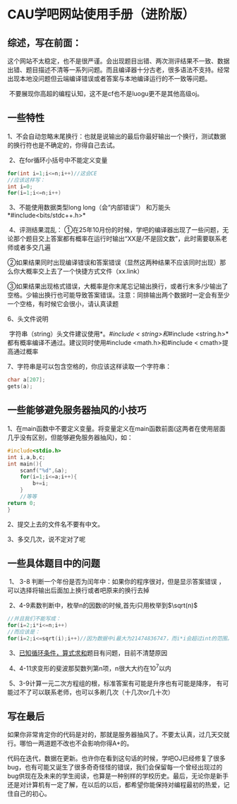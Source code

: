 # CAU学吧网站使用手册（进阶版）

## 综述，写在前面：

​	这个网站不太稳定，也不是很严谨。会出现题目出错、两次测评结果不一致、数据出错、题目描述不清等一系列问题。而且编译器十分古老，很多语法不支持。经常出现本地没问题但云端编译错误或者答案与本地编译运行的不一致等问题。

​	不要展现你高超的编程认知，这不是cf也不是luogu更不是其他高级oj。

## 一些特性

​	1、不会自动忽略末尾换行：也就是说输出的最后你最好输出一个换行，测试数据的换行符也是不确定的，你得自己去试。	

​	2、在for循环小括号中不能定义变量

```c
for(int i=1;i<=n;i++)//这会CE
//应该这样写：
int i=0;
for(i=1;i<=n;i++)
```

​	3、不能使用数据类型long long（会“内部错误”） 和万能头*#include<bits/stdc++.h>*

​	4、评测结果混乱：
​		①在25年10月份的时候，学吧的编译器出现了一些问题，无论那个题目交上答案都有概率在运行时输出“XX是/不是回文数”，此时需要联系老师或者多交几遍

​		②如果结果同时出现编译错误和答案错误（显然这两种结果不应该同时出现）那么你大概率交上去了一个快捷方式文件（xx.link）

​		③如果结果出现格式错误，大概率是你末尾忘记输出换行，或者行末多/少输出了空格。少输出换行也可能导致答案错误。注意：同排输出两个数据时一定会有至少一个空格，有时候它会很小，请认真读题

6、头文件说明

​	字符串（string）头文件建议使用*。*#include < string>和*#include <string.h>*都有概率编译不通过。建议同时使用#include <math.h>和#include < cmath>提高通过概率

7、字符串是可以包含空格的，你应该这样读取一个字符串：

```c
char a[207];
gets(a);
```

## 一些能够避免服务器抽风的小技巧

1、在main函数中不要定义变量。将变量定义在main函数前面(这两者在使用层面几乎没有区别，但能够避免服务器抽风)，如：

```c
#include<stdio.h>
int i,a,b,c;
int main(){
	scanf("%d",&a);
	for(i=1;i<=a;i++){
		b+=i;
	}
	//等等
return 0;
}
```

2、提交上去的文件名不要有中文。

3、多交几次，说不定对了呢


## 一些具体题目中的问题

​	1、 3-8 判断一个年份是否为闰年中：如果你的程序很对，但是显示答案错误 ，可以选择将输出后面加上换行或者吧原来的换行去掉

​	2、4-9素数判断中，枚举n的因数i的时候,首先i只用枚举到$\sqrt(n)$

```C
//并且我们不能写成：
for(i=2;i*i<=n;i++)
//而应该是：
for(i=2;i<=sqrt(i);i++)//因为数据中i最大为21474836747，而i*i会超过int的范围。（为什么题目不表明i的范围啊无语）
```

​	3、[已知循环条件，算式求和](https://page.cau.edu.cn/mod/assignment/view.php?id=27148)题目有问题，目前不清楚原因

​	4、4-11求变形的斐波那契数列第n项，n很大大约在$10^7$以内​

​	5、3-9计算一元二次方程组的根，标准答案有可能是升序也有可能是降序，
​		有可能过不了可以联系老师，也可以多刷几次（十几次or几十次）

## 写在最后

​	如果你非常肯定你的代码是对的，那就是服务器抽风了。不要太认真，过几天交就行。哪怕一两道题不改也不会影响你得A+的。

​	代码在迭代，数据在更新。也许你在看到这句话的时候，学吧OJ已经修复了很多bug，也有可能又诞生了很多奇奇怪怪的错误，我们会保留每一个曾经出现过的bug供现在及未来的学生阅读，也算是一种别样的学校历史。
​	最后，无论你是新手还是对计算机有一定了解，在以后的以后，都希望你能保持对编程最初的热爱，记住自己的初心。

​	

